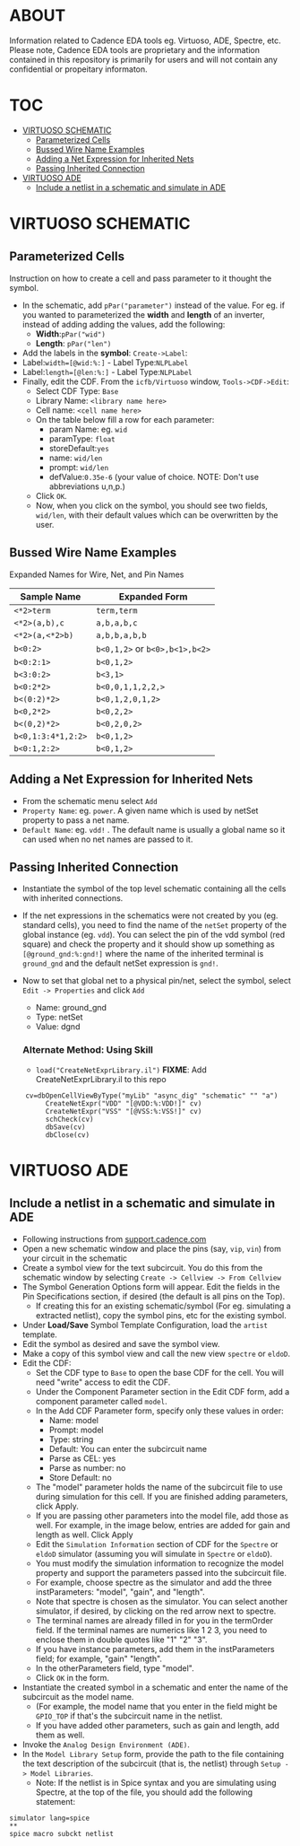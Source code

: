 # ABOUT
Information related to Cadence EDA tools eg. Virtuoso, ADE, Spectre, etc. Please note, Cadence EDA tools are proprietary and the information contained in this repository is primarily for users and will not contain any confidential or propeitary informaton.
# TOC
- [VIRTUOSO SCHEMATIC](#virtuoso-schematic)
  - [Parameterized Cells](#parameterized-cells)
  - [Bussed Wire Name Examples](#bussed-wire-name-examples)
  - [Adding a Net Expression for Inherited Nets](#adding-a-net-expression-for-inherited-nets)
  - [Passing Inherited Connection](#passing-inherited-connection)
- [VIRTUOSO ADE](#virtuoso-ade)
  - [Include a netlist in a schematic and simulate in ADE](#include-a-netlist-in-a-schematic-and-simulate-in-ade)

# VIRTUOSO SCHEMATIC 

## Parameterized Cells

Instruction on how to create a cell and pass parameter to it thought the symbol.

 - In the schematic, add `pPar("parameter")` instead of the value. For eg. if you wanted to parameterized the __width__ and __length__ of an inverter, instead of adding adding the values, add the following:
   - __Width__:`pPar("wid")`
   - __Length__: `pPar("len")`
 -  Add the labels in the __symbol__: `Create->Label`:
   -  Label:`width=[@wid:%:]`
     -  Label Type:`NLPLabel`
   -  Label:`length=[@len:%:]`
     -  Label Type:`NLPLabel`
 - Finally, edit the CDF. From the `icfb/Virtuoso` window, `Tools->CDF->Edit`:
   - Select CDF Type: `Base`
   - Library Name: `<library name here>`
   - Cell name: `<cell name here>`
   - On the table below fill a row for each parameter:
     - param Name: eg. `wid`
     - paramType: `float`
     - storeDefault:`yes`
     - name: `wid/len`
     - prompt: `wid/len`
     - defValue:`0.35e-6` (your value of choice. NOTE: Don't use abbreviations u,n,p.)
   - Click `OK`.
   - Now, when you click on the symbol, you should see two fields, `wid/len`, with their default values which can be overwritten by the user.

## Bussed Wire Name Examples 

Expanded Names for Wire, Net, and Pin Names 

 | Sample Name | Expanded Form |
 | --- | --- |
|  `<*2>term`  |  `term,term`  |
|  `<*2>(a,b),c`  |  `a,b,a,b,c`   |
|  `<*2>(a,<*2>b)`  |  `a,b,b,a,b,b`  |
|  `b<0:2>`  |  `b<0,1,2>` or `b<0>,b<1>,b<2>` |
|  `b<0:2:1>`   |  `b<0,1,2>`  |
|  `b<3:0:2>`  |  `b<3,1>`  |
|  `b<0:2*2>`   |  `b<0,0,1,1,2,2,>`  |
|  `b<(0:2)*2>`  |  `b<0,1,2,0,1,2>`  |
|  `b<0,2*2>`  |  `b<0,2,2>`  |
|  `b<(0,2)*2>`  |  `b<0,2,0,2>`  |
|  `b<0,1:3:4*1,2:2>`  |  `b<0,1,2>`  |
|  `b<0:1,2:2>`  |  `b<0,1,2>`  |


## Adding a Net Expression for Inherited Nets

- From the schematic menu select `Add`
- `Property Name`: eg. `power`. A given name which is used by netSet property to pass a net name.
- `Default Name`: eg. `vdd!` . The default name is usually a global name so it can used when no net names are passed to it.

## Passing Inherited Connection

- Instantiate the symbol of the top level schematic containing all the cells with inherited connections.
- If the net expressions in the schematics were not created by you (eg. standard cells), you need to find the name of the `netSet` property of the global instance (eg. `vdd`). You can select the pin of the vdd symbol (red square) and check the property and it should show up something as `[@ground_gnd:%:gnd!]` where the name of the inherited terminal is `ground_gnd` and the default netSet expression is `gnd!`.
- Now to set that global net to a physical pin/net, select the symbol, select `Edit -> Properties` and click `Add`
  - Name: ground_gnd
  - Type: netSet
  - Value: dgnd
  
  
  ### Alternate Method: Using Skill
  
  - `load("CreateNetExprLibrary.il")`  **FIXME**: Add CreateNetExprLibrary.il to this repo

```
    cv=dbOpenCellViewByType("myLib" "async_dig" "schematic" "" "a")
         CreateNetExpr("VDD" "[@VDD:%:VDD!]" cv)
         CreateNetExpr("VSS" "[@VSS:%:VSS!]" cv)
         schCheck(cv)
         dbSave(cv)
         dbClose(cv)
```



# VIRTUOSO ADE

## Include a netlist in a schematic and simulate in ADE

- Following instructions from [support.cadence.com](https://support.cadence.com/apex/ArticleAttachmentPortal?id=a1Od0000000nXEGEA2&pageName=ArticleContent)
- Open a new schematic window and place the pins (say, `vip`, `vin`) from your circuit in the schematic
- Create a symbol view for the text subcircuit. You do this from the schematic window by selecting `Create -> Cellview -> From Cellview`
- The Symbol Generation Options form will appear. Edit the fields in the Pin Specifications section, if desired (the default is all pins on the Top).
  - If creating this for an existing schematic/symbol (For eg. simulating a extracted netlist), copy the symbol pins, etc for the existing symbol.
- Under **Load/Save** Symbol Template Configuration, load the `artist` template.
- Edit the symbol as desired and save the symbol view.
- Make a copy of this symbol view and call the new view `spectre` or `eldoD`.
- Edit the CDF:
  - Set the CDF type to `Base` to open the base CDF for the cell. You will need "write" access to edit the CDF.
  - Under the Component Parameter section in the Edit CDF form, add a component parameter called `model`.
  - In the Add CDF Parameter form, specify only these values in order:
    - Name: model
    - Prompt: model
    - Type: string
    - Default: You can enter the subcircuit name
    - Parse as CEL: yes
    - Parse as number: no
    - Store Default: no
  - The "model" parameter holds the name of the subcircuit file to use during simulation for this cell. If you are finished adding parameters, click Apply.
  - If you are passing other parameters into the model file, add those as well. For example, in the image below, entries are added for gain and length as well. Click Apply
  - Edit the `Simulation Information` section of CDF for the `Spectre` or `eldoD` simulator (assuming you will simulate in `Spectre` or `eldoD`).
  - You must modify the simulation information to recognize the model property and support the parameters passed into the subcircuit file.
  - For example, choose spectre as the simulator and add the three instParameters: "model", "gain", and "length".
  - Note that spectre is chosen as the simulator. You can select another simulator, if desired, by clicking on the red arrow next to spectre.
  - The terminal names are already filled in for you in the termOrder field. If the terminal names are numerics like 1 2 3, you need to enclose them in double quotes like "1"  "2"  "3".
  - If you have instance parameters, add them in the instParameters field; for example, "gain" "length".
  - In the otherParameters field, type "model".
  - Click `OK` in the form.
- Instantiate the created symbol in a schematic and enter the name of the subcircuit as the model name.
  - (For example, the model name that you enter in the field might be `GPIO_TOP` if that's the subcircuit name in the netlist.
  - If you have added other parameters, such as gain and length, add them as well.
- Invoke the `Analog Design Environment (ADE)`.
- In the `Model Library Setup` form, provide the path to the file containing the text description of the subcircuit (that is, the netlist) through `Setup -> Model Libraries`.
  - Note: If the netlist is in Spice syntax and you are simulating using Spectre, at the top of the file, you should add the following statement:
```
simulator lang=spice
**
spice macro subckt netlist
```

